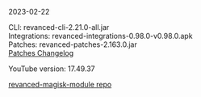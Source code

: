 2023-02-22
  
CLI: revanced-cli-2.21.0-all.jar  
Integrations: revanced-integrations-0.98.0-v0.98.0.apk  
Patches: revanced-patches-2.163.0.jar  
[Patches Changelog](https://github.com/revanced/revanced-patches/releases/tag/v2.163.0)  

YouTube version: 17.49.37  

[revanced-magisk-module repo](https://github.com/j-hc/revanced-magisk-module)
